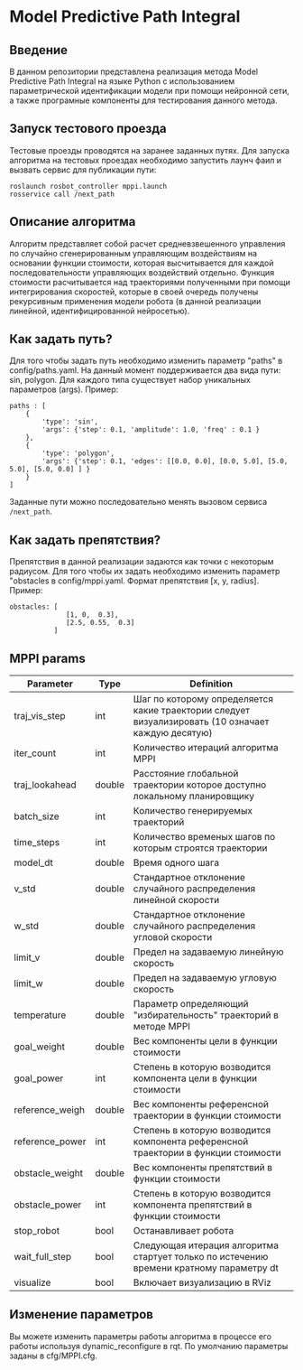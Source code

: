 # Model Predictive Path Integral

## Введение 
В данном репозитории представлена реализация метода Model Predictive Path Integral на языке Python c использованием параметрической идентификации модели при помощи нейронной сети, а также програмные компоненты для тестирования данного метода. 


## Запуск тестового проезда
Тестовые проезды проводятся на заранее заданных путях. Для запуска алгоритма на тестовых проездах необходимо запустить лаунч фаил и вызвать сервис для публикации пути:
```
roslaunch rosbot_controller mppi.launch
rosservice call /next_path
```

## Описание алгоритма
Алгоритм представляет собой расчет средневзвешенного управления по случайно сгенерированным управляющим воздействиям на основании функции стоимости, которая высчитывается для каждой последовательности управляющих воздействий отдельно. Функция стоимости расчитывается над траекториями полученными при помощи интегрирования скоростей, которые в своей очередь получены рекурсивным применения модели робота (в данной реализации линейной, идентифицированной нейросетью).

## Как задать путь?
Для того чтобы задать путь необходимо изменить параметр "paths" в config/paths.yaml. На данный момент поддерживается два вида пути: sin, polygon. Для каждого типа существует набор уникальных параметров (args). Пример:

```
paths : [
    {
        'type': 'sin',
        'args': {'step': 0.1, 'amplitude': 1.0, 'freq' : 0.1 }
    },
    {
        'type': 'polygon',
        'args': {'step': 0.1, 'edges': [[0.0, 0.0], [0.0, 5.0], [5.0, 5.0], [5.0, 0.0] ] }
    }
]
```
Заданные пути можно последовательно менять вызовом сервиса ```/next_path```. 

## Как задать препятствия?
Препятствия в данной реализации задаются как точки с некоторым радиусом. Для того чтобы их задать 
необходимо изменить параметр "obstacles в config/mppi.yaml. Формат препятствия [x, y, radius]. Пример:
```
obstacles: [              
              [1, 0,  0.3],
              [2.5, 0.55,  0.3]
           ]
```


## MPPI params


| Parameter       | Type   | Definition                                                                                         |
| --------------- | ------ | -------------------------------------------------------------------------------------------------- |
| traj_vis_step   | int    | Шаг по которому определяется какие траектории следует визуализировать (10 означает каждую десятую) |
| iter_count      | int    | Количество итераций алгоритма MPPI                                                                 |
| traj_lookahead  | double | Расстояние глобальной траектории которое доступно локальному планировщику                          |
| batch_size      | int    | Количество генерируемых траекторий                                                                 |
| time_steps      | int    | Количество временых шагов по которым строятся траектории                                           |
| model_dt        | double | Время одного шага                                                                                  |
| v_std           | double | Стандартное отклонение случайного распределения линейной скорости                                  |
| w_std           | double | Стандартное отклонение случайного распределения угловой скорости                                  |
| limit_v         | double | Предел на задаваемую линейную скорость                                                             |
| limit_w         | double | Предел на задаваемую угловую скорость                                                              |
| temperature     | double | Параметр определяющий "избирательность" траекторий в методе MPPI                                   |
| goal_weight     | double | Вес компоненты цели в функции стоимости                                                           |
| goal_power      | int    | Степень в которую возводится компонента цели в функции стоимости                                   |
| reference_weigh | double | Вес компоненты референсной траектории в функции стоимости                                          |
| reference_power | int    | Степень в которую возводится компонента референсной траектории в функции стоимости                 |
| obstacle_weight | double | Вес компоненты препятствий в функции стоимости                                                     |
| obstacle_power  | int    | Степень в которую возводится компонента препятствий в функции стоимости                            |
| stop_robot      | bool   | Останавливает робота                                                                               |
| wait_full_step  | bool   | Следующая итерация алгоритма стартует только по истечению времени кратному параметру dt            |
| visualize       | bool   | Включает визуализацию в RViz                                                                       |



## Изменение параметров
Вы можете изменить параметры работы алгоритма в процессе его работы используя dynamic_reconfigure в rqt. 
По умолчанию параметры заданы в cfg/MPPI.cfg.